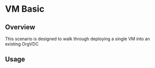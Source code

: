 # VM Basic

## Overview

This scenario is designed to walk through deploying a single VM into an existing OrgVDC

## Usage

